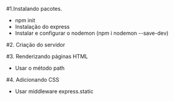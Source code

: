 #1.Instalando pacotes.

- npm init
- Instalação do express
- Instalar e configurar o nodemon (npm i nodemon --save-dev)

#2. Criação do servidor

#3. Renderizando páginas HTML

- Usar o método path

#4. Adicionando CSS

- Usar middleware express.static
